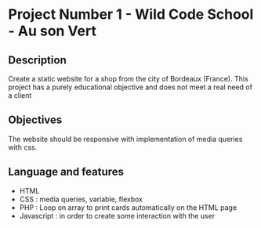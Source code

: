 # Project Number 1 - Wild Code School - Au son Vert

## Description

Create a static website for a shop from the city of Bordeaux (France).
This project has a purely educational objective and does not meet a real need of a client

## Objectives

The website should be responsive with implementation of media queries with css.

## Language and features 

* HTML
* CSS : media queries, variable, flexbox
* PHP : Loop on array to print cards automatically on the HTML page
* Javascript : in order to create some interaction with the user
